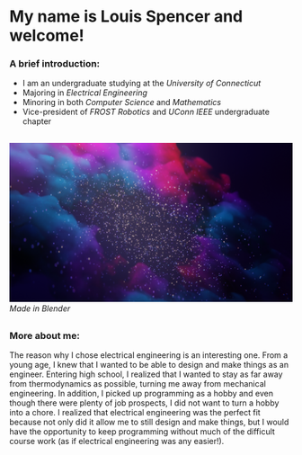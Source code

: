 # My name is Louis Spencer and welcome!

### A brief introduction:
- I am an undergraduate studying at the _University of Connecticut_
- Majoring in _Electrical Engineering_
- Minoring in both _Computer Science_ and _Mathematics_
- Vice-president of _FROST Robotics_ and _UConn IEEE_ undergraduate chapter
##
![I taught myself to use Blender on the side](galaxyv3.png)
_Made in Blender_
##
### More about me:
The reason why I chose electrical engineering is an interesting one. From a young age, I knew that I wanted to be able to design and make things as an engineer. Entering high school,
I realized that I wanted to stay as far away from thermodynamics as possible, turning me away from mechanical engineering. In addition, I picked up programming as a hobby and even though there were plenty of job prospects, I did not want to turn a hobby into a chore. I realized that electrical engineering was the perfect fit because not only did it allow me to still design and make things, but
I would have the opportunity to keep programming without much of the difficult course work (as if electrical engineering was any easier!).
